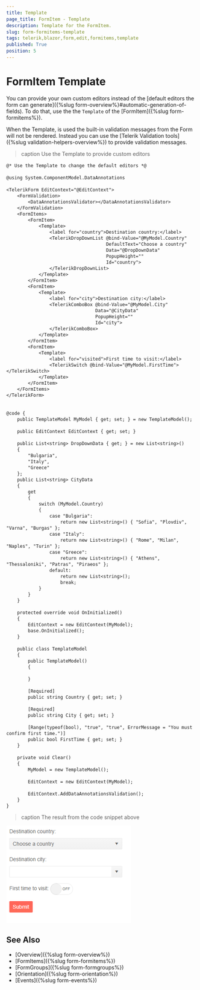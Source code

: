 ```yaml
---
title: Template
page_title: FormItem - Template
description: Template for the FormItem.
slug: form-formitems-template
tags: telerik,blazor,form,edit,formitems,template
published: True
position: 5
---
```


# FormItem Template

You can provide your own custom editors instead of the [default editors the form can generate]({%slug form-overview%}#automatic-generation-of-fields). To do that, use the the `Template` of the [FormItem]({%slug form-formitems%}).

When the Template, is used the built-in validation messages from the Form will not be rendered. Instead you can use the [Telerik Validation tools]({%slug validation-helpers-overview%}) to provide validation messages.

>caption Use the Template to provide custom editors

````CSHMTL
@* Use the Template to change the default editors *@

@using System.ComponentModel.DataAnnotations

<TelerikForm EditContext="@EditContext">
    <FormValidation>
        <DataAnnotationsValidator></DataAnnotationsValidator>
    </FormValidation>
    <FormItems>
        <FormItem>
            <Template>
                <label for="country">Destination country:</label>
                <TelerikDropDownList @bind-Value="@MyModel.Country"
                                     DefaultText="Choose a country"
                                     Data="@DropDownData"
                                     PopupHeight=""
                                     Id="country">
                </TelerikDropDownList>
            </Template>
        </FormItem>
        <FormItem>
            <Template>
                <label for="city">Destination city:</label>
                <TelerikComboBox @bind-Value="@MyModel.City"
                                 Data="@CityData"
                                 PopupHeight=""
                                 Id="city">
                </TelerikComboBox>
            </Template>
        </FormItem>
        <FormItem>
            <Template>
                <label for="visited">First time to visit:</label>
                <TelerikSwitch @bind-Value="@MyModel.FirstTime"></TelerikSwitch>
            </Template>
        </FormItem>
    </FormItems>
</TelerikForm>


@code {
    public TemplateModel MyModel { get; set; } = new TemplateModel();

    public EditContext EditContext { get; set; }

    public List<string> DropDownData { get; } = new List<string>()
    {
        "Bulgaria",
        "Italy",
        "Greece"
    };
    public List<string> CityData
    {
        get
        {
            switch (MyModel.Country)
            {
                case "Bulgaria":
                    return new List<string>() { "Sofia", "Plovdiv", "Varna", "Burgas" };
                case "Italy":
                    return new List<string>() { "Rome", "Milan", "Naples", "Turin" };
                case "Greece":
                    return new List<string>() { "Athens", "Thessaloniki", "Patras", "Piraeos" };
                default:
                    return new List<string>();
                    break;
            }
        }
    }

    protected override void OnInitialized()
    {
        EditContext = new EditContext(MyModel);
        base.OnInitialized();
    }

    public class TemplateModel
    {
        public TemplateModel()
        {

        }

        [Required]
        public string Country { get; set; }

        [Required]
        public string City { get; set; }

        [Range(typeof(bool), "true", "true", ErrorMessage = "You must confirm first time.")]
        public bool FirstTime { get; set; }
    }

    private void Clear()
    {
        MyModel = new TemplateModel();

        EditContext = new EditContext(MyModel);

        EditContext.AddDataAnnotationsValidation();
    }
}
````

>caption The result from the code snippet above

![Template example](images/formitems-template-example.png)

## See Also

  * [Overview]({%slug form-overview%})
  * [FormItems]({%slug form-formitems%})
  * [FormGroups]({%slug form-formgroups%})
  * [Orientation]({%slug form-orientation%})
  * [Events]({%slug form-events%})
   
